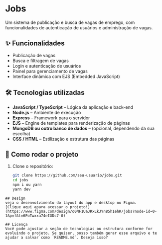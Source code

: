 # Jobs

Um sistema de publicação e busca de vagas de emprego, com funcionalidades de autenticação de usuários e administração de vagas.

## ✨ Funcionalidades

- Publicação de vagas
- Busca e filtragem de vagas
- Login e autenticação de usuários
- Painel para gerenciamento de vagas
- Interface dinâmica com EJS (Embedded JavaScript)

## 🛠 Tecnologias utilizadas

- **JavaScript / TypeScript** – Lógica da aplicação e back-end
- **Node.js** – Ambiente de execução
- **Express** – Framework para o servidor
- **EJS** – Engine de templates para renderização de páginas
- **MongoDB ou outro banco de dados** – (opcional, dependendo da sua escolha)
- **CSS / HTML** – Estilização e estrutura das páginas

## 🚀 Como rodar o projeto

1. Clone o repositório:
   ```bash
   git clone https://github.com/seu-usuario/jobs.git
   cd jobs
   npm i ou yarn
   yarn dev
  ```
## Design
veja o desenvolvimento do layout do app e desktop no Figma.
[Clique aqui apara acessar o projeto!](https://www.figma.com/design/o0NF1UaJRxLkJYn85h1ehR/jobs?node-id=0-1&p=f&t=6PoTwxxa74eIGDs7-0)

## Licença
Você pode ajustar a seção de tecnologias ou estrutura conforme for evoluindo o projeto. Se quiser, posso também gerar esse arquivo e te ajudar a salvar como `README.md`. Deseja isso?
